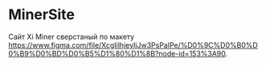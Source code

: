 # MinerSite

Сайт Xi Miner сверстаный по макету https://www.figma.com/file/XcgIilhjeyIjJw3PsPalPe/%D0%9C%D0%B0%D0%B9%D0%BD%D0%B5%D1%80%D1%8B?node-id=153%3A90.
